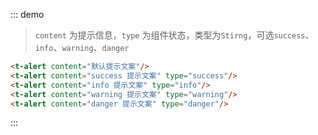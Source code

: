 ::: demo
> `content` 为提示信息，`type` 为组件状态，类型为`Stirng`，可选`success`、`info`、`warning`、`danger`
```html
<t-alert content="默认提示文案"/>
<t-alert content="success 提示文案" type="success"/>
<t-alert content="info 提示文案" type="info"/>
<t-alert content="warning 提示文案" type="warning"/>
<t-alert content="danger 提示文案" type="danger"/>
```
:::
